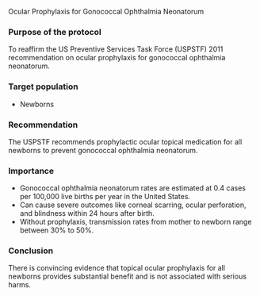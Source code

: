 Ocular Prophylaxis for Gonococcal Ophthalmia Neonatorum

### Purpose of the protocol
To reaffirm the US Preventive Services Task Force (USPSTF) 2011 recommendation on ocular prophylaxis for gonococcal ophthalmia neonatorum.

### Target population
- Newborns

### Recommendation
The USPSTF recommends prophylactic ocular topical medication for all newborns to prevent gonococcal ophthalmia neonatorum.

### Importance
- Gonococcal ophthalmia neonatorum rates are estimated at 0.4 cases per 100,000 live births per year in the United States.
- Can cause severe outcomes like corneal scarring, ocular perforation, and blindness within 24 hours after birth.
- Without prophylaxis, transmission rates from mother to newborn range between 30% to 50%.

### Conclusion
There is convincing evidence that topical ocular prophylaxis for all newborns provides substantial benefit and is not associated with serious harms.